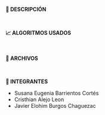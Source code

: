 **📄 DESCRIPCIÓN**



</br>

**📈 ALGORITMOS USADOS**



</br>

**📂 ARCHIVOS**

  
</br>

**👥 INTEGRANTES**

- Susana Eugenia Barrientos Cortés
- Cristhian Alejo Leon
- Javier Elohim Burgos Chaguezac

